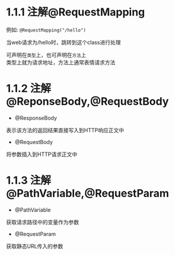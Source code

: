 # 1.1.1 注解@RequestMapping

例如: `@RequestMapping("/hello")` 

当web请求为/hello时，跳转到这个class进行处理

可声明在`类型`上，也可声明在`方法`上<br>
类型上就为请求地址，方法上通常表情请求方法


# 1.1.2 注解@ReponseBody,@RequestBody

- @ResponseBody

表示该方法的返回结果直接写入到HTTP响应正文中

- @RequestBody

将参数插入到HTTP请求正文中    

# 1.1.3 注解@PathVariable,@RequestParam

- @PathVariable

获取请求路径中的变量作为参数

- @RequestParam

获取静态URL传入的参数